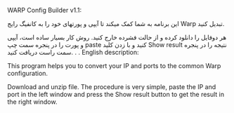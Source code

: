 WARP Config Builder v1.1:

این برنامه به شما کمک میکند تا آیپی و پورتهای خود را به کانفیگ رایج Warp تبدیل کنید.

هر دوفایل را دانلود کرده و از حالت فشرده خارج کنید. روش کار بسیار ساده است، آیپی و پورت را در پنجره سمت چپ paste کنید و با زدن کلید Show result نتیجه را در پنجره سمت راست دریافت کنید.
.
.
English description:

This program helps you to convert your IP and ports to the common Warp configuration.

Download and unzip file. The procedure is very simple, paste the IP and port in the left window and press the Show result button to get the result in the right window.
